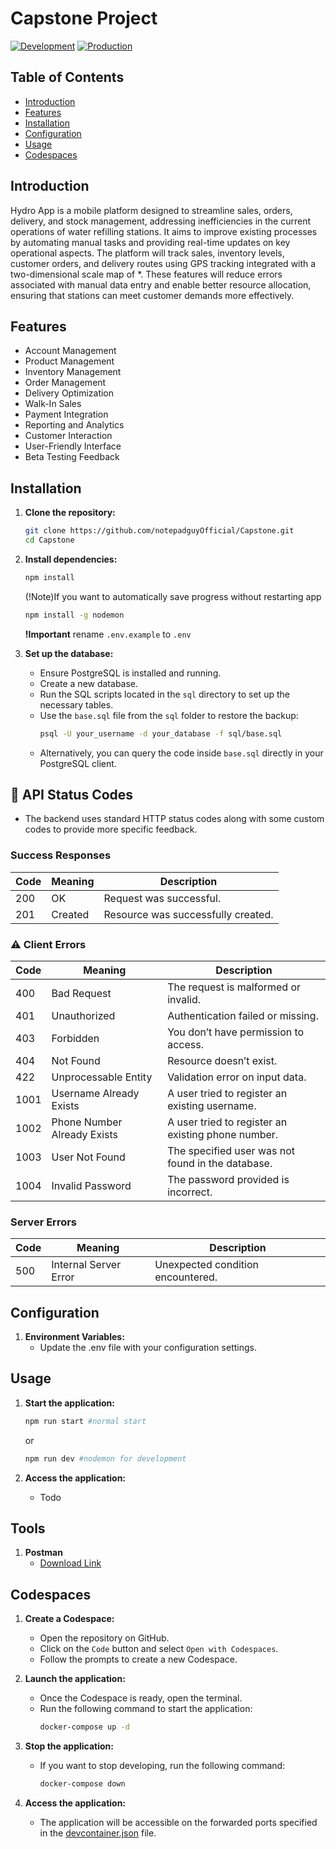 # Capstone Project

[![Development](https://github.com/notepadguyOfficial/Capstone-Main/actions/workflows/development.yml/badge.svg?branch=development)](https://github.com/notepadguyOfficial/Capstone-Main/actions/workflows/development.yml?query=branch%3Adevelopment)
[![Production](https://github.com/notepadguyOfficial/Capstone-Main/actions/workflows/production.yml/badge.svg?branch=main)](https://github.com/notepadguyOfficial/Capstone-Main/actions/workflows/production.yml?query=branch%3Amain)


## Table of Contents

- [Introduction](#introduction)
- [Features](#features)
- [Installation](#installation)
- [Configuration](#configuration)
- [Usage](#usage)
- [Codespaces](#codespaces)

## Introduction

Hydro App is a mobile platform designed to streamline sales, orders, delivery, and stock management, addressing inefficiencies in the current operations of water refilling stations. It aims to improve existing processes by automating manual tasks and providing real-time updates on key operational aspects. The platform will track sales, inventory levels, customer orders, and delivery routes using GPS tracking integrated with a two-dimensional scale map of *. These features will reduce errors associated with manual data entry and enable better resource allocation, ensuring that stations can meet customer demands more effectively.

## Features

- Account Management
- Product Management
- Inventory Management
- Order Management
- Delivery Optimization
- Walk-In Sales
- Payment Integration
- Reporting and Analytics
- Customer Interaction
- User-Friendly Interface
- Beta Testing Feedback

## Installation

1. **Clone the repository:**

   ```bash
   git clone https://github.com/notepadguyOfficial/Capstone.git
   cd Capstone
   ```

2. **Install dependencies:**

    ```bash
    npm install
    ```

    (!Note)If you want to automatically save progress without restarting app
    ```bash
    npm install -g nodemon
    ```

    **!Important** rename `.env.example` to `.env`

3. **Set up the database:**
    - Ensure PostgreSQL is installed and running.
    - Create a new database.
    - Run the SQL scripts located in the `sql` directory to set up the necessary tables.
    - Use the `base.sql` file from the `sql` folder to restore the backup:
      ```bash
      psql -U your_username -d your_database -f sql/base.sql
      ```
    - Alternatively, you can query the code inside `base.sql` directly in your PostgreSQL client.

## 📘 API Status Codes
- The backend uses standard HTTP status codes along with some custom codes to provide more specific feedback.

### Success Responses

| Code | Meaning | Description |
|------|---------|-------------|
| 200  | OK      | Request was successful. |
| 201  | Created | Resource was successfully created. |

### ⚠️ Client Errors

| Code | Meaning                     | Description |
|------|-----------------------------|-------------|
| 400  | Bad Request                 | The request is malformed or invalid. |
| 401  | Unauthorized                | Authentication failed or missing. |
| 403  | Forbidden                   | You don’t have permission to access. |
| 404  | Not Found                   | Resource doesn’t exist. |
| 422  | Unprocessable Entity        | Validation error on input data. |
| 1001 | Username Already Exists     | A user tried to register an existing username. |
| 1002 | Phone Number Already Exists | A user tried to register an existing phone number. |
| 1003 | User Not Found              | The specified user was not found in the database. |
| 1004 | Invalid Password            | The password provided is incorrect. |

### Server Errors

| Code | Meaning               | Description                                |
|------|------------------------|--------------------------------------------|
| 500  | Internal Server Error | Unexpected condition encountered.          |

## Configuration

1. **Environment Variables:**
    - Update the .env file with your configuration settings.

## Usage

1. **Start the application:**
    ```bash
    npm run start #normal start
    ```
    or
    ```bash
    npm run dev #nodemon for development
    ```

2. **Access the application:**
    - Todo

## Tools
1. **Postman**
    - [Download Link](https://dl.pstmn.io/download/latest/win64)

## Codespaces

1. **Create a Codespace:**
   - Open the repository on GitHub.
   - Click on the `Code` button and select `Open with Codespaces`.
   - Follow the prompts to create a new Codespace.

2. **Launch the application:**
   - Once the Codespace is ready, open the terminal.
   - Run the following command to start the application:
     ```bash
     docker-compose up -d
     ```

3. **Stop the application:**
   - If you want to stop developing, run the following command:
     ```bash
     docker-compose down
     ```

4. **Access the application:**
   - The application will be accessible on the forwarded ports specified in the [devcontainer.json](http://_vscodecontentref_/1) file.